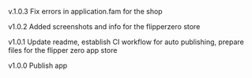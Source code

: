 v.1.0.3
Fix errors in application.fam for the shop

v1.0.2
Added screenshots and info for the flipperzero store

v1.0.1
Update readme, establish CI workflow for auto publishing, prepare files for the flipper zero app store

v1.0.0
Publish app
